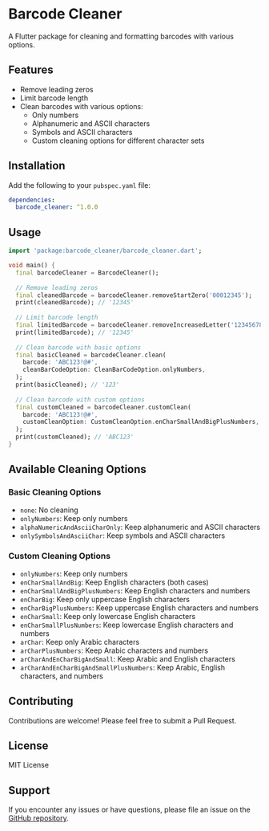 <!-- 
This README describes the package. If you publish this package to pub.dev,
this README's contents appear on the landing page for your package.

For information about how to write a good package README, see the guide for
[writing package pages](https://dart.dev/tools/pub/writing-package-pages). 

For general information about developing packages, see the Dart guide for
[creating packages](https://dart.dev/guides/libraries/create-packages)
and the Flutter guide for
[developing packages and plugins](https://flutter.dev/to/develop-packages). 
-->

# Barcode Cleaner

A Flutter package for cleaning and formatting barcodes with various options.

## Features

- Remove leading zeros
- Limit barcode length
- Clean barcodes with various options:
  - Only numbers
  - Alphanumeric and ASCII characters
  - Symbols and ASCII characters
  - Custom cleaning options for different character sets

## Installation

Add the following to your `pubspec.yaml` file:

```yaml
dependencies:
  barcode_cleaner: ^1.0.0
```

## Usage

```dart
import 'package:barcode_cleaner/barcode_cleaner.dart';

void main() {
  final barcodeCleaner = BarcodeCleaner();
  
  // Remove leading zeros
  final cleanedBarcode = barcodeCleaner.removeStartZero('00012345');
  print(cleanedBarcode); // '12345'
  
  // Limit barcode length
  final limitedBarcode = barcodeCleaner.removeIncreasedLetter('123456789', 5);
  print(limitedBarcode); // '12345'
  
  // Clean barcode with basic options
  final basicCleaned = barcodeCleaner.clean(
    barcode: 'ABC123!@#',
    cleanBarCodeOption: CleanBarCodeOption.onlyNumbers,
  );
  print(basicCleaned); // '123'
  
  // Clean barcode with custom options
  final customCleaned = barcodeCleaner.customClean(
    barcode: 'ABC123!@#',
    customCleanOption: CustomCleanOption.enCharSmallAndBigPlusNumbers,
  );
  print(customCleaned); // 'ABC123'
}
```

## Available Cleaning Options

### Basic Cleaning Options
- `none`: No cleaning
- `onlyNumbers`: Keep only numbers
- `alphaNumericAndAsciiCharOnly`: Keep alphanumeric and ASCII characters
- `onlySymbolsAndAsciiChar`: Keep symbols and ASCII characters

### Custom Cleaning Options
- `onlyNumbers`: Keep only numbers
- `enCharSmallAndBig`: Keep English characters (both cases)
- `enCharSmallAndBigPlusNumbers`: Keep English characters and numbers
- `enCharBig`: Keep only uppercase English characters
- `enCharBigPlusNumbers`: Keep uppercase English characters and numbers
- `enCharSmall`: Keep only lowercase English characters
- `enCharSmallPlusNumbers`: Keep lowercase English characters and numbers
- `arChar`: Keep only Arabic characters
- `arCharPlusNumbers`: Keep Arabic characters and numbers
- `arCharAndEnCharBigAndSmall`: Keep Arabic and English characters
- `arCharAndEnCharBigAndSmallPlusNumbers`: Keep Arabic, English characters, and numbers

## Contributing

Contributions are welcome! Please feel free to submit a Pull Request.

## License

MIT License

## Support

If you encounter any issues or have questions, please file an issue on the [GitHub repository](https://github.com/YousefMohamed6/barcode_cleaner/issues).
